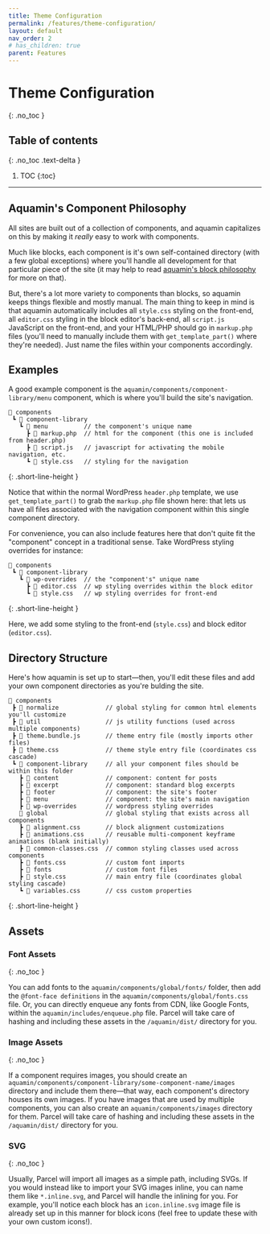 ```yaml
---
title: Theme Configuration
permalink: /features/theme-configuration/
layout: default
nav_order: 2
# has_children: true
parent: Features
---
```


# Theme Configuration
{: .no_toc }

## Table of contents
{: .no_toc .text-delta }

1. TOC
{:toc}

---

## Aquamin's Component Philosophy
All sites are built out of a collection of components, and aquamin capitalizes on this by making it _really_ easy to work with components.

Much like blocks, each component is it's own self-contained directory (with a few global exceptions) where you'll handle all development for that particular piece of the site (it may help to read [aquamin's block philosophy](/aquamin/features/block-configuration/#aquamins-block-philosophy) for more on that).

But, there's a lot more variety to components than blocks, so aquamin keeps things flexible and mostly manual. The main thing to keep in mind is that aquamin automatically includes all `style.css` styling on the front-end, all `editor.css` styling in the block editor's back-end, all `script.js` JavaScript on the front-end, and your HTML/PHP should go in `markup.php` files (you'll need to manually include them with `get_template_part()` where they're needed). Just name the files within your components accordingly.

## Examples

A good example component is the `aquamin/components/component-library/menu` component, which is where you'll build the site's navigation.

```
📂 components
 ┗ 📂 component-library
   ┗ 📂 menu          // the component's unique name
     ┣ 📄 markup.php  // html for the component (this one is included from header.php) 
     ┣ 📄 script.js   // javascript for activating the mobile navigation, etc.
     ┗ 📄 style.css   // styling for the navigation
```
{: .short-line-height }

Notice that within the normal WordPress `header.php` template, we use `get_template_part()` to grab the `markup.php` file shown here: that lets us have all files associated with the navigation component within this single component directory.

For convenience, you can also include features here that don't quite fit the "component" concept in a traditional sense. Take WordPress styling overrides for instance:

```
📂 components
 ┗ 📂 component-library
   ┗ 📂 wp-overrides  // the "component's" unique name
     ┣ 📄 editor.css  // wp styling overrides within the block editor
     ┗ 📄 style.css   // wp styling overrides for front-end
```
{: .short-line-height }

Here, we add some styling to the front-end (`style.css`) and block editor (`editor.css`).

## Directory Structure

Here's how aquamin is set up to start—then, you'll edit these files and add your own component directories as you're bulding the site.

```
📂 components
 ┣ 📂 normalize             // global styling for common html elements you'll customize
 ┣ 📂 util                  // js utility functions (used across multiple components)
 ┣ 📄 theme.bundle.js       // theme entry file (mostly imports other files)
 ┣ 📄 theme.css             // theme style entry file (coordinates css cascade)
 ┗ 📂 component-library     // all your component files should be within this folder
   ┣ 📂 content             // component: content for posts
   ┣ 📂 excerpt             // component: standard blog excerpts
   ┣ 📂 footer              // component: the site's footer
   ┣ 📂 menu                // component: the site's main navigation
   ┣ 📂 wp-overrides        // wordpress styling overrides
   📂 global                // global styling that exists across all components
   ┣ 📄 alignment.css       // block alignment customizations
   ┣ 📄 animations.css      // reusable multi-component keyframe animations (blank initially)
   ┣ 📄 common-classes.css  // common styling classes used across components
   ┣ 📄 fonts.css           // custom font imports
   ┣ 📂 fonts               // custom font files
   ┣ 📄 style.css           // main entry file (coordinates global styling cascade)
   ┗ 📄 variables.css       // css custom properties
```
{: .short-line-height }

## Assets

### Font Assets
{: .no_toc }

You can add fonts to the `aquamin/components/global/fonts/` folder, then add the `@font-face definitions` in the `aquamin/components/global/fonts.css` file. Or, you can directly enqueue any fonts from CDN, like Google Fonts, within the `aquamin/includes/enqueue.php` file. Parcel will take care of hashing and including these assets in the `/aquamin/dist/` directory for you.

### Image Assets
{: .no_toc }

If a component requires images, you should create an `aquamin/components/component-library/some-component-name/images` directory and include them there—that way, each component's directory houses its own images. If you have images that are used by multiple components, you can also create an `aquamin/components/images` directory for them. Parcel will take care of hashing and including these assets in the `/aquamin/dist/` directory for you.

### SVG
{: .no_toc }

Usually, Parcel will import all images as a simple path, including SVGs. If you would instead like to import your SVG images inline, you can name them like `*.inline.svg`, and Parcel will handle the inlining for you. For example, you'll notice each block has an `icon.inline.svg` image file is already set up in this manner for block icons (feel free to update these with your own custom icons!).